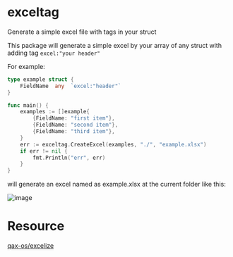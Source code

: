 # exceltag
Generate a simple excel file with tags in your struct

This package will generate a simple excel by your array of any struct with adding tag `excel:"your header"`

For example:
```go
type example struct {
	FieldName  any  `excel:"header"`
}

func main() {
	examples := []example{
		{FieldName: "first item"},
		{FieldName: "second item"},
		{FieldName: "third item"},
	}
	err := exceltag.CreateExcel(examples, "./", "example.xlsx")
	if err != nil {
		fmt.Println("err", err)
	}
}
```

will generate an excel named as example.xlsx at the current folder like this:

![image](https://github.com/user-attachments/assets/626d145d-1762-404c-8452-258ab9e66167)

# Resource
[qax-os/excelize
](https://github.com/qax-os/excelize)
